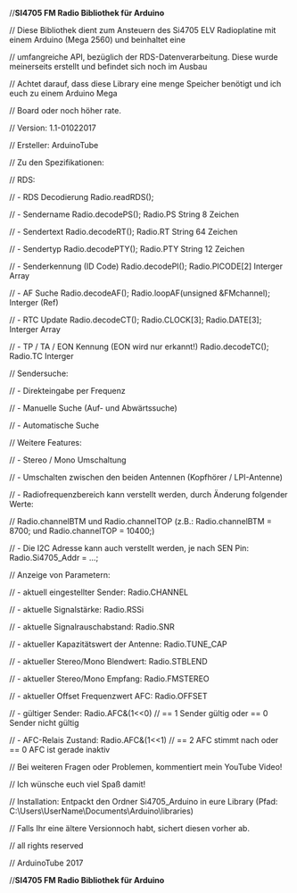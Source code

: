//******************************************SI4705 FM Radio Bibliothek für Arduino******************************************

// Diese Bibliothek dient zum Ansteuern des Si4705 ELV Radioplatine mit einem Arduino (Mega 2560) und beinhaltet eine       

// umfangreiche API, bezüglich der RDS-Datenverarbeitung. Diese wurde meinerseits erstellt und befindet sich noch im Ausbau 

// Achtet darauf, dass diese Library eine menge Speicher benötigt und ich euch zu einem Arduino Mega                        

// Board oder noch höher rate.                                                                                              



// Version:   1.1-01022017                                                                                                  

// Ersteller: ArduinoTube                                                                                                   

// Zu den Spezifikationen:                                                                                                  



// RDS:                                                                                                                     

// - RDS Decodierung		Radio.readRDS();                                                                            

// - Sendername			Radio.decodePS();  Radio.PS	       String	8  Zeichen                                  

// - Sendertext			Radio.decodeRT();  Radio.RT	       String	64 Zeichen                                  

// - Sendertyp			Radio.decodePTY(); Radio.PTY           String	12 Zeichen                                  

// - Senderkennung (ID Code)	Radio.decodePI();  Radio.PICODE[2]     Interger Array                                       

// - AF Suche			Radio.decodeAF();  Radio.loopAF(unsigned &FMchannel);	Interger (Ref)                      

// - RTC Update			Radio.decodeCT();  Radio.CLOCK[3]; Radio.DATE[3];		  Interger Array            

// - TP / TA / EON Kennung (EON wird nur erkannt!)	Radio.decodeTC();  Radio.TC         Interger                        



// Sendersuche:                                                                                                             

// - Direkteingabe per Frequenz                                                                                             

// - Manuelle Suche (Auf- und Abwärtssuche)                                                                                 

// - Automatische Suche                                                                                                     

// Weitere Features:                                                                                                        

// - Stereo / Mono Umschaltung                                                                                              

// - Umschalten zwischen den beiden Antennen (Kopfhörer / LPI-Antenne)                                                      

// - Radiofrequenzbereich kann verstellt werden, durch Änderung folgender Werte:                                            

//   Radio.channelBTM und Radio.channelTOP (z.B.: Radio.channelBTM = 8700; und Radio.channelTOP = 10400;)                   
                                                  
// - Die I2C Adresse kann auch verstellt werden, je nach SEN Pin: Radio.Si4705_Addr = ...;                                  



// Anzeige von Parametern:                                                                                                  

// - aktuell eingestellter Sender:         Radio.CHANNEL                                                                    

// - aktuelle Signalstärke:                Radio.RSSi                                                                       

// - aktuelle Signalrauschabstand:         Radio.SNR                                                                        

// - aktueller Kapazitätswert der Antenne: Radio.TUNE_CAP                                                                   

// - aktueller Stereo/Mono Blendwert:      Radio.STBLEND                                                                    

// - aktueller Stereo/Mono Empfang:	   Radio.FMSTEREO                                                                   

// - aktueller Offset Frequenzwert AFC:    Radio.OFFSET                                                                     
                                                  
// - gültiger Sender:                      Radio.AFC&(1<<0) // == 1 Sender gültig oder   == 0 Sender nicht gültig           

// - AFC-Relais Zustand:                   Radio.AFC&(1<<1) // == 2 AFC stimmt nach oder == 0 AFC ist gerade inaktiv        



// Bei weiteren Fragen oder Problemen, kommentiert mein YouTube Video!                                                      

// Ich wünsche euch viel Spaß damit!                                                                                        



// Installation: Entpackt den Ordner Si4705_Arduino in eure Library (Pfad: C:\Users\UserName\Documents\Arduino\libraries)   

// Falls Ihr eine ältere Versionnoch habt, sichert diesen vorher ab.                                                        



// all rights reserved                                                                                                      

// ArduinoTube 2017                                                                                                         

//******************************************SI4705 FM Radio Bibliothek für Arduino******************************************
